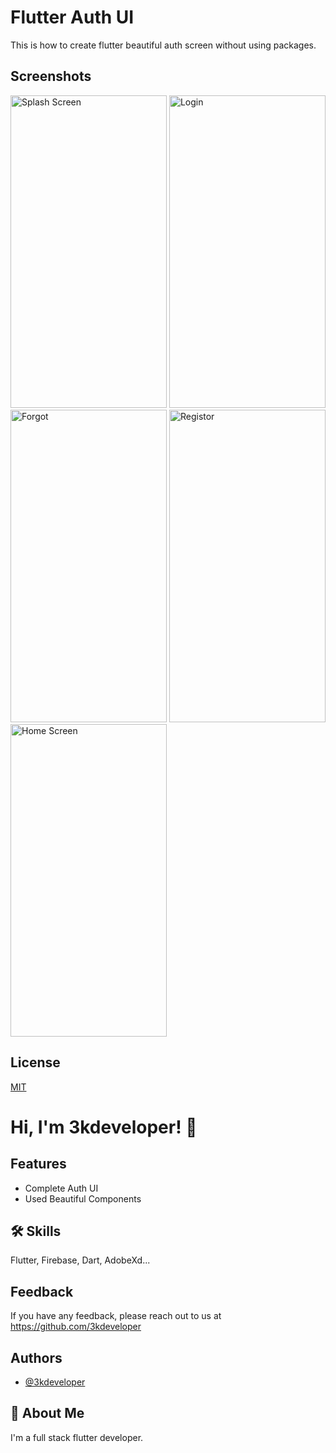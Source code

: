 # Flutter Auth UI

This is how to create flutter beautiful auth screen without using packages.


## Screenshots

<img src="https://user-images.githubusercontent.com/77343380/183552812-cbb9b2fb-da27-4745-bbcc-cd96b4f9fff2.png" alt="Splash Screen"
     width="250" height="500"> 
     <img src="https://user-images.githubusercontent.com/77343380/183553210-71074ba8-6cb9-44c2-9d2a-eb6ef9bfe11a.png" alt="Login" width="250" height="500"> <img src="https://user-images.githubusercontent.com/77343380/183553215-ec78b828-47d9-49e4-92c5-6e2acfc2acb6.png" alt="Forgot" width="250" height="500"> <img src="https://user-images.githubusercontent.com/77343380/183553221-50dfbc8a-f951-4bb2-8c1c-50d86092dccb.png" alt="Registor" width="250" height="500"> <img src="https://user-images.githubusercontent.com/77343380/183553224-176ec281-1ab8-4441-b892-68071fb69598.png" alt="Home Screen" width="250" height="500">


## License

[MIT](https://choosealicense.com/licenses/mit/)


# Hi, I'm 3kdeveloper! 👋


## Features

- Complete Auth UI
- Used Beautiful Components


## 🛠 Skills
Flutter, Firebase, Dart, AdobeXd...


## Feedback

If you have any feedback, please reach out to us at https://github.com/3kdeveloper


## Authors

- [@3kdeveloper](https://github.com/3kdeveloper)


## 🚀 About Me
I'm a full stack flutter developer.
